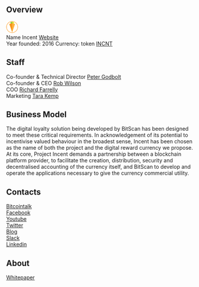 ## Overview
![Incent logo](../projects/logo/incent.png)  
Name Incent
[Website](http://www.incentloyalty.com/)  
Year founded:  2016
Currency:  token [INCNT](https://coinmarketcap.com/assets/incent/)  
## Staff 
Co-founder & Technical Director [Peter Godbolt](../people/peter_godbolt.md)  
Co-founder & CEO [Rob Wilson](../people/rob_wilson.md)  
COO [Richard Farrelly](../people/richard_farrelly.md)  
Marketing [Tara Kemp](../people/tara_kemp.md)  
## Business Model
The digital loyalty solution being developed by BitScan has been designed to meet
these critical requirements. In acknowledgement of its potential to incentivise valued
behaviour in the broadest sense, Incent has been chosen as the name of both the
project and the digital reward currency we propose.
At its core, Project Incent demands a partnership between a blockchain platform
provider, to facilitate the creation, distribution, security and decentralised accounting of
the currency itself, and BitScan to develop and operate the applications necessary to
give the currency commercial utility. 
## Contacts  
[Bitcointalk](https://bitcointalk.org/index.php?topic=1610052.0)   
[Facebook](https://www.facebook.com/IncentLoyalty/)   
[Youtube](https://www.youtube.com/channel/UCT7DzrRnt2ObgDwAwS7GjyA)   
[Twitter](https://twitter.com/IncentLoyalty)    
[Blog](https://medium.com/incent-loyalty-blog)    
[Slack](https://incentinvites.herokuapp.com/)  
[Linkedin](https://www.linkedin.com/company-beta/12901965/)  

## About 
[Whitepaper](http://www.incentloyalty.com/frontend_js_css/assets/whitepaper/UsingBlockchaintoBoostCommerce.pdf)  
